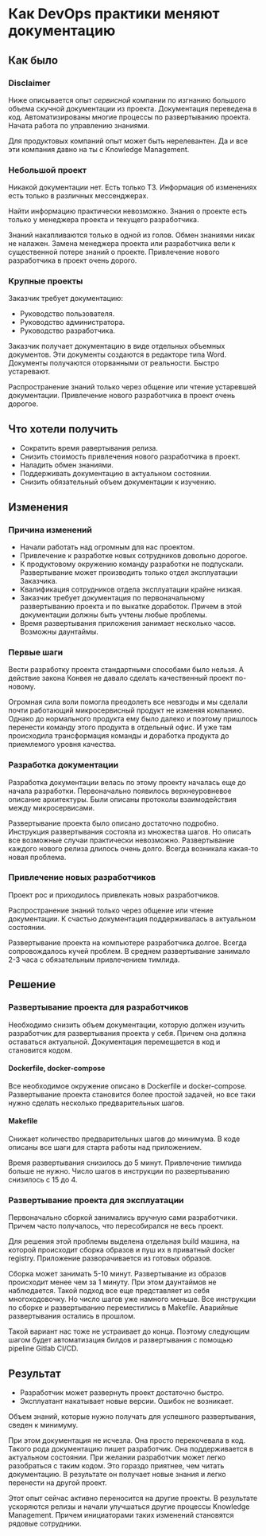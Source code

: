 # Как DevOps практики меняют документацию

## Как было

### Disclaimer
Ниже описывается опыт *сервисной* компании по изгнанию большого объема скучной документации из проекта.
Документация переведена в код. Автоматизированы многие процессы по развертыванию проекта. Начата работа по управлению знаниями.

Для продуктовых компаний опыт может быть нерелевантен. Да и все эти компания давно на ты с Knowledge Management.

### Небольшой проект
Никакой документации нет. Есть только ТЗ. Информация об изменениях есть только в различных мессенджерах.

Найти информацию практически невозможно. Знания о проекте есть только у менеджера проекта и текущего разработчика.

Знаний накапливаются только в одной из голов.
Обмен знаниями никак не налажен. Замена менеджера проекта или разработчика вели к существенной потере знаний о проекте.
Привлечение нового разработчика в проект очень дорого.

### Крупные проекты
Заказчик требует документацию:
- Руководство пользователя.
- Руководство администратора.
- Руководство разработчика.

Заказчик получает документацию в виде отдельных объемных документов. Эти документы создаются в редакторе типа Word.
Документы получаются оторванными от реальности. Быстро устаревают.

Распространение знаний только через общение или чтение устаревшей документации.
Привлечение нового разработчика в проект очень дорогое.

## Что хотели получить
- Сократить время равертывания релиза.
- Снизить стоимость привлечения нового разработчика в проект.
- Наладить обмен знаниями.
- Поддерживать документацию в актуальном состоянии.
- Снизить обязательный объем документации к изучению.

## Изменения

### Причина изменений
- Начали работать над огромным для нас проектом.
- Привлечение к разработке новых сотрудников довольно дорогое.
- К продуктовому окружению команду разработки не подпускали. Развертывание может производить только отдел эксплуатации Заказчика.
- Квалификация сотрудников отдела эксплуатации крайне низкая.
- Заказчик требует документация по первоначальному развертыванию проекта и по выкатке доработок. Причем в этой документации должны быть учтены любые проблемы.
- Время развертывания приложения занимает несколько часов. Возможны даунтаймы.

### Первые шаги
Вести разработку проекта стандартными способами было нельзя. А действие закона Конвея не давало сделать качественный проект по-новому.

Огромная сила воли помогла преодолеть все невзгоды и мы сделали почти работающий микросервисный продукт не изменяя компанию. Однако до нормального продукта ему было далеко и поэтому пришлось перенести команду этого продукта в отдельный офис. И уже там происходила трансформация команды и доработка продукта до приемлемого уровня качества.

### Разработка документации
Разработка документации велась по этому проекту началась еще до начала разработки.
Первоначально появилось верхнеуровневое описание архитектуры. Были описаны протоколы взаимодействия между микросервисами.

Развертывание проекта было описано достаточно подробно. Инструкция развертывания состояла из множества шагов. Но описать все возможные случаи практически невозможно. Развертывание каждого нового релиза длилось очень долго. Всегда возникала какая-то новая проблема.

### Привлечение новых разработчиков
Проект рос и приходилось привлекать новых разработчиков.

Распространение знаний только через общение или чтение документации. К счастью документация поддерживалась в актуальном состоянии.

Развертывание проекта на компьютере разработчика долгое. Всегда сопровождалось кучей проблем. В среднем развертывание занимало 2-3 часа с обязательным привлечением тимлида.

## Решение

### Развертывание проекта для разработчиков
Необходимо снизить объем документации, которую должен изучить разработчик для развертывания проекта у себя. Причем она должна оставаться актуальной.
Документация перемещается в код и становится кодом.

#### Dockerfile, docker-compose
Все необходимое окружение описано в Dockerfile и docker-compose.
Развертывание проекта становится более простой задачей, но все таки нужно сделать несколько предварительных шагов.

#### Makefile
Снижает количество предварительных шагов до минимума. В коде описаны все шаги для старта работы над приложением.

Время развертывания снизилось до 5 минут. Привлечение тимлида больше не нужно. Число шагов в инструкции по развертыванию снизилось с 15 до 4.

### Развертывание проекта для эксплуатации
Первоначально сборкой занимались вручную сами разработчики. Причем часто получалось, что пересобирался не весь проект.

Для решения этой проблемы выделена отдельная build машина, на которой происходит сборка образов и пуш их в приватный docker registry.
Приложение разворачивается из готовых образов.

Сборка может занимать 5-10 минут. Развертывание из образов происходит менее чем за 1 минуту. При этом даунтаймов не наблюдается. Такой подход все еще представляет из себя многоходовочку. Но число шагов уже намного меньше. Все инструкции по сборке и развертыванию переместились в Makefile. Аварийные развертывания остались в прошлом.

Такой вариант нас тоже не устраивает до конца. Поэтому следующим шагом будет автоматизация билдов и развертывания с помощью pipeline Gitlab CI/CD.

## Результат
- Разработчик может развернуть проект достаточно быстро.
- Эксплуатант накатывает новые версии. Ошибок не возникает.

Объем знаний, которые нужно получать для успешного развертывания, сведен к минимуму.

При этом документация не исчезла. Она просто перекочевала в код. Такого рода документацию пишет разработчик. Она поддерживается в актуальном состоянии.
При желании разработчик может легко разобраться с таким кодом. Это гораздо приятнее, чем читать документацию. В результате он получает новые знания и легко перенести на другой проект.

Этот опыт сейчас активно переносится на другие проекты. В результате ускоряются релизы и начали улучшаться другие процессы Knowledge Management. Причем инициаторами таких изменений становятся рядовые сотрудники.

